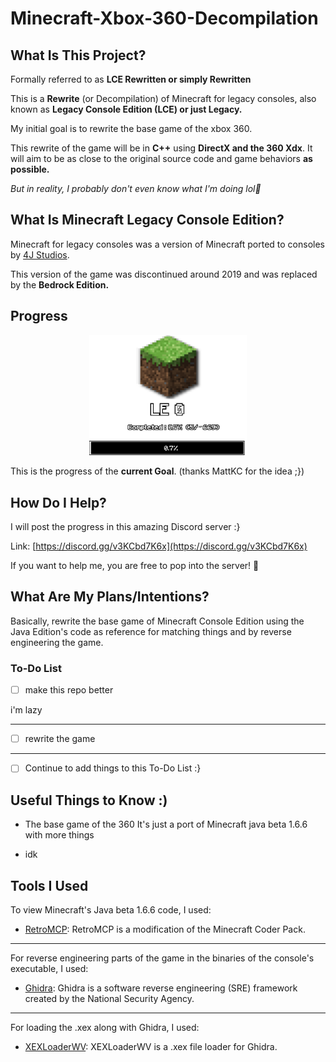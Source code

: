 # Minecraft-Xbox-360-Decompilation


## What Is This Project?

Formally referred to as **LCE Rewritten or simply Rewritten**

This is a **Rewrite** (or Decompilation) of Minecraft for legacy consoles, also known as **Legacy Console Edition (LCE) or just Legacy.**

My initial goal is to rewrite the base game of the xbox 360.



This rewrite of the game will be in **C++** using **DirectX and the 360 Xdx**. It will aim to be as close to the original source code and game behaviors **as possible.**

_But in reality, I probably don't even know what I'm doing lol🦆_

## What Is Minecraft Legacy Console Edition?
Minecraft for legacy consoles was a version of Minecraft ported to consoles by [4J Studios][4j].

This version of the game was discontinued around 2019 and was replaced by the **Bedrock Edition.**

## Progress
<p align="center">
  <img src="https://github.com/AleBello7276/Minecraft-Xbox-360-Decompilation/blob/main/img/Bar-V1.png" width="50%" >
</p>


This is the progress of the **current Goal**.
(thanks MattKC for the idea ;})
## How Do I Help?
I will post the progress in this amazing Discord server :}

Link: [https://discord.gg/v3KCbd7K6x](https://discord.gg/v3KCbd7K6x)

If you want to help me, you are free to pop into the server! 🙂

## What Are My Plans/Intentions?
Basically, rewrite the base game of Minecraft Console Edition using the Java Edition's code as reference for matching things and by reverse engineering the game.

### To-Do List
- [ ] make this repo better

i'm lazy

---
- [ ] rewrite the game

---

- [ ] Continue to add things to this To-Do List :}

## Useful Things to Know :)
- The base game of the 360 It's just a port of Minecraft java beta 1.6.6 with more things 

- idk




## Tools I Used
To view Minecraft's Java beta 1.6.6 code, I used:
* [RetroMCP][rmcp]: RetroMCP is a modification of the Minecraft Coder Pack.

---

For reverse engineering parts of the game in the binaries of the console's executable, I used: 
* [Ghidra][ghi]: Ghidra is a software reverse engineering (SRE) framework created by the National Security Agency.

---

For loading the .xex along with Ghidra, I used: 
* [XEXLoaderWV][xel]: XEXLoaderWV is a .xex file loader for Ghidra.


[rmcp]: https://github.com/MCPHackers/RetroMCP-Java
[ghi]: https://github.com/NationalSecurityAgency/ghidra
[xel]: https://github.com/zeroKilo/XEXLoaderWV
[4j]: https://www.4jstudios.com
[Todo]: https://github.com/AleBello7276/MC-LCE-Rewritten#to-do-list
